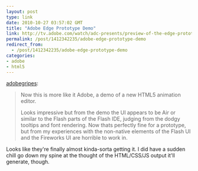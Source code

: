 ```yaml
---
layout: post
type: link
date: 2010-10-27 03:57:02 GMT
title: "Adobe Edge Prototype Demo"
link: http://tv.adobe.com/watch/adc-presents/preview-of-the-edge-prototype-tool-for-html5-/
permalink: /post/1412342235/adobe-edge-prototype-demo
redirect_from: 
  - /post/1412342235/adobe-edge-prototype-demo
categories:
- adobe
- html5
---
```

<p><a href="http://adobegripes.tumblr.com/post/1408253989/adobe-edge-prototype-demo" class="tumblr_blog">adobegripes</a>:</p>

<blockquote><p>Now this is more like it Adobe, a demo of a new HTML5 animation editor.</p>

<p>Looks impressive but from the demo the UI appears to be Air or similar to the Flash parts of the Flash IDE, judging from the dodgy tooltips and font rendering. Now thats perfectly fine for a prototype, but from my experiences with the non-native elements of the Flash UI and the Fireworks UI are horrible to work in.</p></blockquote>

Looks like they're finally almost kinda-sorta getting it. I did have a sudden chill go down my spine at the thought of the HTML/CSS/JS output it'll generate, though.